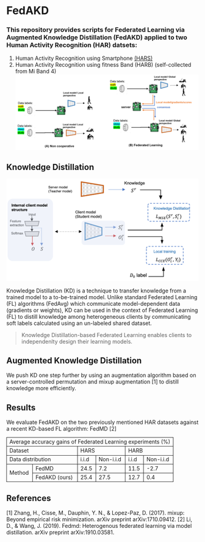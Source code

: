 # FedAKD

### This repository provides scripts for Federated Learning via Augmented Knowledge Distillation (FedAKD) applied to two Human Activity Recognition (HAR) datsets: 

1) Human Activity Recognition using Smartphone [(HARS)][hars_dataset] 
2) Human Activity Recognition using fitness Band (HARB) (self-collected from Mi Band 4)
![federated learning][intro]


## Knowledge Distillation 
![Knowledge Distillation][KD]

Knowledge Distillation (KD) is a technique to transfer knowledge from a trained model to a to-be-trained model. Unlike standard Federated Learning (FL) algorithms (FedAvg) which communicate model-dependent data (gradients or weights), KD can be used in the context of Federated Learning (FL) to distill knowledge among heterogeneous clients by communicating soft labels calculated using an un-labeled shared dataset. 

> Knowledge Distillation-based Federated Learning enables clients to independenlty design their learning models.


## Augmented Knowledge Distillation 

We push KD one step further by using an augmentation algorithm based on a server-controlled permutation and mixup augmentation [1] to distill knowledge more efficiently. 


## Results 

We evaluate FedAKD on the two previously mentioned HAR datasets against a recent KD-based FL algorithm: FedMD [2]  


<table id="tabular">
<tbody>
<tr style="border-top: none !important; border-bottom: none !important;">
<td style="text-align: left; border-left-style: solid !important; border-left-width: 1px !important; border-right-style: solid !important; border-right-width: 1px !important; border-bottom: none !important; border-top: none !important; border-top-style: solid !important; border-top-width: 1px !important; border-bottom-style: solid !important; border-bottom-width: 1px !important; " colspan="6">Average accuracy gains of   Federated Learning experiments (%)</td>
</tr>
<tr style="border-top: none !important; border-bottom: none !important;">
<td style="text-align: left; border-left-style: solid !important; border-left-width: 1px !important; border-right-style: solid !important; border-right-width: 1px !important; border-bottom: none !important; border-top: none !important; border-bottom-style: solid !important; border-bottom-width: 1px !important; " colspan="2">Dataset</td>
<td style="text-align: left; border-left: none !important; border-right-style: solid !important; border-right-width: 1px !important; border-bottom: none !important; border-top: none !important; border-bottom-style: solid !important; border-bottom-width: 1px !important; " colspan="2">HARS</td>
<td style="text-align: left; border-left: none !important; border-right-style: solid !important; border-right-width: 1px !important; border-bottom: none !important; border-top: none !important; border-bottom-style: solid !important; border-bottom-width: 1px !important; " colspan="2">HARB</td>
</tr>
<tr style="border-top: none !important; border-bottom: none !important;">
<td style="text-align: left; border-left-style: solid !important; border-left-width: 1px !important; border-right-style: solid !important; border-right-width: 1px !important; border-bottom: none !important; border-top: none !important; border-bottom-style: solid !important; border-bottom-width: 1px !important; " colspan="2">Data distribution</td>
<td style="text-align: left; border-left: none !important; border-right-style: solid !important; border-right-width: 1px !important; border-bottom: none !important; border-top: none !important; border-bottom-style: solid !important; border-bottom-width: 1px !important; " colspan="1">i.i.d</td>
<td style="text-align: left; border-left: none !important; border-right-style: solid !important; border-right-width: 1px !important; border-bottom: none !important; border-top: none !important; border-bottom-style: solid !important; border-bottom-width: 1px !important; " colspan="1">Non-i.i.d</td>
<td style="text-align: left; border-left: none !important; border-right-style: solid !important; border-right-width: 1px !important; border-bottom: none !important; border-top: none !important; border-bottom-style: solid !important; border-bottom-width: 1px !important; " colspan="1">i.i.d</td>
<td style="text-align: left; border-right-style: solid !important; border-right-width: 1px !important; border-bottom-style: solid !important; border-bottom-width: 1px !important; border-top: none !important; width: auto; vertical-align: middle; ">Non-i.i.d</td>
</tr>
<tr style="border-top: none !important; border-bottom: none !important;">
<td style="text-align: left; border-left-style: solid !important; border-left-width: 1px !important; border-right-style: solid !important; border-right-width: 1px !important; border-bottom: none !important; border-top: none !important; width: auto; border-bottom-style: solid !important; border-bottom-width: 1px !important; border-bottom-style: solid !important; border-bottom-width: 1px !important; " colspan="1" rowspan="2">Method</td>
<td style="text-align: left; border-left: none !important; border-right-style: solid !important; border-right-width: 1px !important; border-bottom: none !important; border-top: none !important; border-bottom-style: solid !important; border-bottom-width: 1px !important; " colspan="1">FedMD</td>
<td style="text-align: left; border-left: none !important; border-right-style: solid !important; border-right-width: 1px !important; border-bottom: none !important; border-top: none !important; border-bottom-style: solid !important; border-bottom-width: 1px !important; " colspan="1">24.5</td>
<td style="text-align: left; border-left: none !important; border-right-style: solid !important; border-right-width: 1px !important; border-bottom: none !important; border-top: none !important; border-bottom-style: solid !important; border-bottom-width: 1px !important; " colspan="1">7.2</td>
<td style="text-align: left; border-left: none !important; border-right-style: solid !important; border-right-width: 1px !important; border-bottom: none !important; border-top: none !important; border-bottom-style: solid !important; border-bottom-width: 1px !important; " colspan="1">11.5</td>
<td style="text-align: left; border-right-style: solid !important; border-right-width: 1px !important; border-bottom-style: solid !important; border-bottom-width: 1px !important; border-top: none !important; width: auto; vertical-align: middle; ">-2.7</td>
</tr>
<tr style="border-top: none !important; border-bottom: none !important;">
<td style="text-align: left; border-left: none !important; border-right-style: solid !important; border-right-width: 1px !important; border-bottom: none !important; border-top: none !important; border-bottom-style: solid !important; border-bottom-width: 1px !important; " colspan="1">FedAKD   (ours)</td>
<td style="text-align: left; border-left: none !important; border-right-style: solid !important; border-right-width: 1px !important; border-bottom: none !important; border-top: none !important; border-bottom-style: solid !important; border-bottom-width: 1px !important; " colspan="1">25.4</td>
<td style="text-align: left; border-left: none !important; border-right-style: solid !important; border-right-width: 1px !important; border-bottom: none !important; border-top: none !important; border-bottom-style: solid !important; border-bottom-width: 1px !important; " colspan="1">27.5</td>
<td style="text-align: left; border-left: none !important; border-right-style: solid !important; border-right-width: 1px !important; border-bottom: none !important; border-top: none !important; border-bottom-style: solid !important; border-bottom-width: 1px !important; " colspan="1">12.7</td>
<td style="text-align: left; border-right-style: solid !important; border-right-width: 1px !important; border-bottom-style: solid !important; border-bottom-width: 1px !important; border-top: none !important; width: auto; vertical-align: middle; ">0.4</td>
</tr>
</tbody>
</table>





## References 

[1] Zhang, H., Cisse, M., Dauphin, Y. N., & Lopez-Paz, D. (2017). mixup: Beyond empirical risk minimization. arXiv preprint arXiv:1710.09412.
[2] Li, D., & Wang, J. (2019). Fedmd: Heterogenous federated learning via model distillation. arXiv preprint arXiv:1910.03581.


[intro]: https://github.com/gadm21/FedAKD/blob/main/assets/intro.png
[KD]: https://github.com/gadm21/FedAKD/blob/main/assets/KD_overview.png
[hars_dataset]: https://www.kaggle.com/datasets/uciml/human-activity-recognition-with-smartphones
